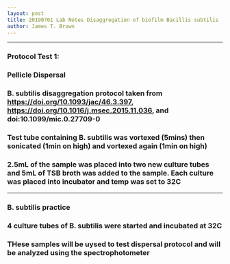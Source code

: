 ```yaml
---
layout: post
title: 20190701 Lab Notes Disaggregation of biofilm Bacillis subtilis
author: James T. Brown
---
```



---
### **Protocol Test 1:**
### Pellicle Dispersal  
### B. subtilis disaggregation protocol taken from https://doi.org/10.1093/jac/46.3.397, https://doi.org/10.1016/j.msec.2015.11.036, and doi:10.1099/mic.0.27709-0
### Test tube containing B. subtilis was vortexed (5mins) then sonicated (1min on high) and vortexed again (1min on high)
### 2.5mL of the sample was placed into two new culture tubes and 5mL of TSB broth was added to the sample. Each culture was placed into incubator and temp was set to 32C

---

### B. subtilis practice
### 4 culture tubes of B. subtilis were started and incubated at 32C
### THese samples will be uysed to test dispersal protocol and will be analyzed using the spectrophotometer